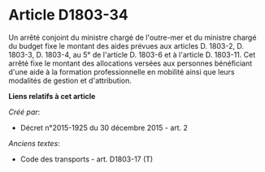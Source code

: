 # Article D1803-34

Un arrêté conjoint du ministre chargé de l'outre-mer et du ministre chargé du budget fixe le montant des aides prévues aux
articles D. 1803-2, D. 1803-3, D. 1803-4, au 5° de l'article D. 1803-6 et à l'article D. 1803-11. Cet arrêté fixe le montant
des allocations versées aux personnes bénéficiant d'une aide à la formation professionnelle en mobilité ainsi que leurs
modalités de gestion et d'attribution.

**Liens relatifs à cet article**

_Créé par_:

  - Décret n°2015-1925 du 30 décembre 2015 - art. 2

_Anciens textes_:

  - Code des transports - art. D1803-17 (T)
